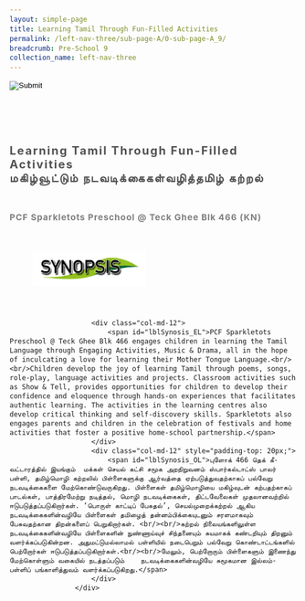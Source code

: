 ```yaml
---
layout: simple-page
title: Learning Tamil Through Fun-Filled Activities
permalink: /left-nav-three/sub-page-A/0-sub-page-A_9/
breadcrumb: Pre-School 9 
collection_name: left-nav-three
---
```




<input type="image" name="btnBack" id="btnBack" onclick="goBack()" src="/images/btnBack.png" style="height:70px;">


<link href="/misc/bootstrap.min.css" rel="stylesheet" />
<link href="/misc/Site.css" rel="stylesheet" />
<style>
    .divSPMain {
        padding: 20px;
        padding-top: 20px;
        text-align: justify;
        border-radius: 20px;
    }
    .divSPInfo {
        padding-top: 1px;
    }
</style>

<script>
        function goBack() {
          window.history.back();
        }
        </script>
        
<div id="PanelSess">
    <div class="col-md-12" style="padding-top: 40px;">
                    <span id="lblTitle_EL" style="font-weight: bold; font-size: 20px; letter-spacing: 2px; color: #525252">Learning Tamil Through Fun-Filled Activities<br>மகிழ்வூட்டும் நடவடிக்கைகள்வழித்தமிழ் கற்றல்</span>
                </div>
                <div class="col-md-12" style="padding-top: 30px;">
                    <b style="font-size: 17px; color: #525252; display: none;">SCHOOL / ORGANISATION</b><br />
                    <span id="lblOrg_EL" style="font-weight: bold; font-size: 15px; letter-spacing: 1px; color: #7f7f7f">PCF Sparkletots Preschool @ Teck Ghee Blk 466 (KN)</span>
                </div>
    <div class="row divSPMain">
        <h2 style="text-decoration: underline; padding-left: 20px;">
            <img src="/images/sessions/HderSynopsis.png" style="height: 60px;width:199px;" /></h2>
        <div class="col-md-2">
        </div>
    </div>
    <div class="col-md-2">
    </div>
<div class="divSPInfo col-md-10">

                        <div class="col-md-12">
                            <span id="lblSynosis_EL">PCF Sparkletots Preschool @ Teck Ghee Blk 466 engages children in learning the Tamil Language through Engaging Activities, Music & Drama, all in the hope of inculcating a love for learning their Mother Tongue Language.<br/><br/>Children develop the joy of learning Tamil through poems, songs, role-play, language activities and projects. Classroom activities such as Show & Tell, provides opportunities for children to develop their confidence and eloquence through hands-on experiences that facilitates authentic learning. The activities in the learning centres also develop critical thinking and self-discovery skills. Sparkletots also engages parents and children in the celebration of festivals and home activities that foster a positive home-school partnership.</span>
                        </div>
                        <div class="col-md-12" style="padding-top: 20px;">
                            <span id="lblSynosis_OL">புளோக் 466 தெக் கீ- வட்டாரத்தில் இயங்கும்  மக்கள் செயல் கட்சி சமூக அறநிறுவனம் ஸ்பார்கல்டாட்ஸ் பாலர் பள்ளி, தமிழ்மொழி கற்றலில் பிள்ளைகளுக்கு ஆர்வத்தை ஏற்படுத்துவதற்காகப் பல்வேறு நடவடிக்கைகளை மேற்கொண்டுவருகிறது. பிள்ளைகள் தமிழ்மொழியை மகிழ்வுடன் கற்பதற்காகப் பாடல்கள், பாத்திரமேற்று நடித்தல், மொழி நடவடிக்கைகள், திட்டவேலைகள் முதலானவற்றில்  ஈடுபடுத்தப்படுகிறார்கள். ‘பொருள் காட்டிப் பேசுதல்’, செயல்முறைக்கற்றல் ஆகிய நடவடிக்கைகளின்வழியே பிள்ளைகள் தமிழைத் தன்னம்பிக்கையுடனும் சரளமாகவும் பேசுவதற்கான திறன்களைப் பெறுகிறார்கள். <br/><br/>கற்றல் நிலையங்களிலுள்ள நடவடிக்கைகளின்வழியே பிள்ளைகளின் நுண்ணாய்வுச் சிந்தனையும் சுயமாகக் கண்டறியும் திறனும் வளர்க்கப்படுகின்றன. அதுமட்டுமல்லாமல் பள்ளியில் நடைபெறும் பல்வேறு கொண்டாட்டங்களில் பெற்றோர்கள் ஈடுபடுத்தப்படுகிறார்கள்.<br/><br/>மேலும், பெற்றோரும் பிள்ளைகளும் இணைந்து மேற்கொள்ளும் வகையில் நடத்தப்படும்    நடவடிக்கைகளின்வழியே சுமூகமான இல்லம்-பள்ளிப் பங்காளித்துவம் வளர்க்கப்படுகிறது.</span>
                        </div>
                    </div>

</div>
